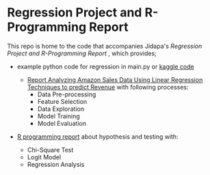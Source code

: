 # Regression Project and R-Programming Report

This repo is home to the code that accompanies Jidapa's *Regression Project and R-Programming Report* , which provides; 
- example python code for regression in main.py or [kaggle code ](https://kaggle.com/code/jidapapooljan/linear-regression)
  - [Report Analyzing Amazon Sales Data Using Linear Regression Techniques to predict Revenue](https://drive.google.com/file/d/13df-cyxd1Euuc4MXKd1Kq_72Iwz9TJtb/view?usp=sharing) with following processes:
    - Data Pre-processing
    - Feature Selection
    - Data Exploration
    - Model Training
    - Model Evaluation
  
- [R programming report](https://drive.google.com/file/d/1wclGk0Xkr-Rs65Ma9oWk6xb1NlEf-m_Y/view?usp=sharing) about hypothesis and testing with:
  - Chi-Square Test 
  - Logit Model
  - Regression Analysis

